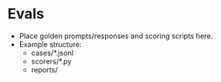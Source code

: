 # Evals

- Place golden prompts/responses and scoring scripts here.
- Example structure:
  - cases/*.jsonl
  - scorers/*.py
  - reports/
